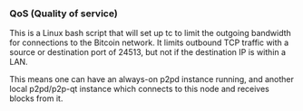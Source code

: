 ### QoS (Quality of service) ###

This is a Linux bash script that will set up tc to limit the outgoing bandwidth for connections to the Bitcoin network. It limits outbound TCP traffic with a source or destination port of 24513, but not if the destination IP is within a LAN.

This means one can have an always-on p2pd instance running, and another local p2pd/p2p-qt instance which connects to this node and receives blocks from it.
